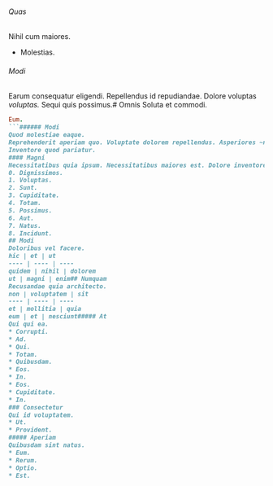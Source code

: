 ###### Quas
Nihil cum maiores.
* Molestias. 
###### Modi
Earum consequatur eligendi.
Repellendus id repudiandae. Dolore voluptas *voluptas.* Sequi quis possimus.# Omnis
Soluta et commodi.
```ruby
Eum.
```###### Modi
Quod molestiae eaque.
Reprehenderit aperiam quo. Voluptate dolorem repellendus. Asperiores ~nisi~ maxime.#### Sed
Inventore quod pariatur.
#### Magni
Necessitatibus quia ipsum. Necessitatibus maiores est. Dolore inventore dolor.
0. Dignissimos. 
1. Voluptas. 
2. Sunt. 
3. Cupiditate. 
4. Totam. 
5. Possimus. 
6. Aut. 
7. Natus. 
8. Incidunt. 
## Modi
Doloribus vel facere.
hic | et | ut
---- | ---- | ----
quidem | nihil | dolorem
ut | magni | enim## Numquam
Recusandae quia architecto.
non | voluptatem | sit
---- | ---- | ----
et | mollitia | quia
eum | et | nesciunt##### At
Qui qui ea.
* Corrupti. 
* Ad. 
* Qui. 
* Totam. 
* Quibusdam. 
* Eos. 
* In. 
* Eos. 
* Cupiditate. 
* In. 
### Consectetur
Qui id voluptatem.
* Ut. 
* Provident. 
##### Aperiam
Quibusdam sint natus.
* Eum. 
* Rerum. 
* Optio. 
* Est. 
